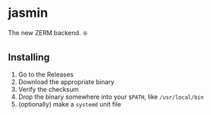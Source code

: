 # jasmin

The new ZERM backend. :sparkle:

## Installing

1. Go to the Releases
2. Download the appropriate binary
3. Verify the checksum
4. Drop the binary somewhere into your `$PATH`, like `/usr/local/bin`
5. (optionally) make a `systemd` unit file
